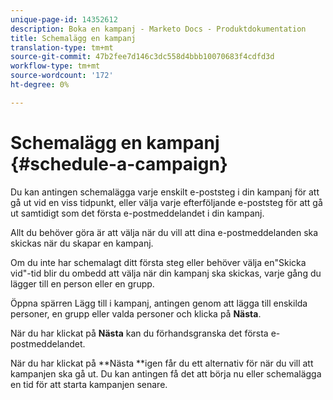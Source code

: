 ```yaml
---
unique-page-id: 14352612
description: Boka en kampanj - Marketo Docs - Produktdokumentation
title: Schemalägg en kampanj
translation-type: tm+mt
source-git-commit: 47b2fee7d146c3dc558d4bbb10070683f4cdfd3d
workflow-type: tm+mt
source-wordcount: '172'
ht-degree: 0%

---
```



# Schemalägg en kampanj {#schedule-a-campaign}

Du kan antingen schemalägga varje enskilt e-poststeg i din kampanj för att gå ut vid en viss tidpunkt, eller välja varje efterföljande e-poststeg för att gå ut samtidigt som det första e-postmeddelandet i din kampanj.

Allt du behöver göra är att välja när du vill att dina e-postmeddelanden ska skickas när du skapar en kampanj.

Om du inte har schemalagt ditt första steg eller behöver välja en&quot;Skicka vid&quot;-tid blir du ombedd att välja när din kampanj ska skickas, varje gång du lägger till en person eller en grupp.

Öppna spärren Lägg till i kampanj, antingen genom att lägga till enskilda personer, en grupp eller valda personer och klicka på **Nästa**.

När du har klickat på **Nästa** kan du förhandsgranska det första e-postmeddelandet.

När du har klickat på **Nästa **igen får du ett alternativ för när du vill att kampanjen ska gå ut. Du kan antingen få det att börja nu eller schemalägga en tid för att starta kampanjen senare.
